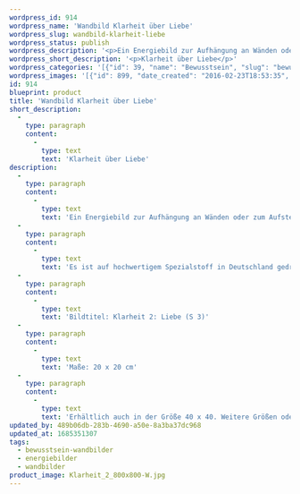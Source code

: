 ```yaml
---
wordpress_id: 914
wordpress_name: 'Wandbild Klarheit über Liebe'
wordpress_slug: wandbild-klarheit-liebe
wordpress_status: publish
wordpress_description: '<p>Ein Energiebild zur Aufhängung an Wänden oder zum Aufstellen im Raum mit einem aktivierbaren Informationsfeld zu: Klarheit - Einsicht - Liebe - Liebesfähigkeit - Verständnis für Liebe in ihren unterschiedlichen Facetten: Gewinnung von Klarheit über Liebe. Erkennen der eigenen Liebesfähigkeit und eine tiefere Einsicht in das Phänomen "Liebe" und die eigenen Position hierzu gewinnen. In einem inneren Zustand von Freude und liebevoller Annahme sein.</p><p>Es ist auf hochwertigem Spezialstoff in Deutschland gedruckt und sorgfältig in Handarbeit auf Holzkeilrahmen aufgezogen. Laut Herstellerangaben ist der farbintensive Druck 70 Jahre lichtecht, waschbar und in einem umweltorientierten Verfahren hergestellt. Der Oberstoff ist mit einer Spezialbeschichtung unterfüttert, so dass, bei Aufhängung an der Wand, der rückseitige Holzrahmen auch bei hellen Farben unsichtbar ist.</p><p>Bildtitel: Klarheit 2: Liebe (S 3)</p><p>Maße: 20 x 20 cm</p><p>Erhältlich auch in der Größe 40 x 40. Weitere Größen oder andere Seitenverhältnisse, sind bis 200 cm individuell für Sie innerhalb weniger Tage herstellbar. Bitte kontaktieren Sie uns hierfür unter <a href="mailto:info@elvedenverlag.de">info@elvedenverlag.de</a>.</p><p><a href="https://my.feenbaum.de/anwendung-energie-wandbilder/">Anwendungshinweise</a>      <a href="https://my.feenbaum.de/produktinformation-wandbilder/">Produktinformationen</a></p>'
wordpress_short_description: '<p>Klarheit über Liebe</p>'
wordpress_categories: '[{"id": 39, "name": "Bewusstsein", "slug": "bewusstsein-wandbilder"}, {"id": 22, "name": "Energiebilder", "slug": "energiebilder"}, {"id": 24, "name": "Wandbilder", "slug": "wandbilder"}]'
wordpress_images: '[{"id": 899, "date_created": "2016-02-23T18:53:35", "date_created_gmt": "2016-02-23T16:53:35", "date_modified": "2016-02-23T18:53:35", "date_modified_gmt": "2016-02-23T16:53:35", "src": "https://my.feenbaum.de/wp-content/uploads/2016/02/Klarheit_2_800x800-W.jpg", "name": "Klarheit_2_800x800-W", "alt": ""}]'
id: 914
blueprint: product
title: 'Wandbild Klarheit über Liebe'
short_description:
  -
    type: paragraph
    content:
      -
        type: text
        text: 'Klarheit über Liebe'
description:
  -
    type: paragraph
    content:
      -
        type: text
        text: 'Ein Energiebild zur Aufhängung an Wänden oder zum Aufstellen im Raum mit einem aktivierbaren Informationsfeld zu: Klarheit - Einsicht - Liebe - Liebesfähigkeit - Verständnis für Liebe in ihren unterschiedlichen Facetten: Gewinnung von Klarheit über Liebe. Erkennen der eigenen Liebesfähigkeit und eine tiefere Einsicht in das Phänomen "Liebe" und die eigenen Position hierzu gewinnen. In einem inneren Zustand von Freude und liebevoller Annahme sein.'
  -
    type: paragraph
    content:
      -
        type: text
        text: 'Es ist auf hochwertigem Spezialstoff in Deutschland gedruckt und sorgfältig in Handarbeit auf Holzkeilrahmen aufgezogen. Laut Herstellerangaben ist der farbintensive Druck 70 Jahre lichtecht, waschbar und in einem umweltorientierten Verfahren hergestellt. Der Oberstoff ist mit einer Spezialbeschichtung unterfüttert, so dass, bei Aufhängung an der Wand, der rückseitige Holzrahmen auch bei hellen Farben unsichtbar ist.'
  -
    type: paragraph
    content:
      -
        type: text
        text: 'Bildtitel: Klarheit 2: Liebe (S 3)'
  -
    type: paragraph
    content:
      -
        type: text
        text: 'Maße: 20 x 20 cm'
  -
    type: paragraph
    content:
      -
        type: text
        text: 'Erhältlich auch in der Größe 40 x 40. Weitere Größen oder andere Seitenverhältnisse, sind bis 200 cm individuell für Sie innerhalb weniger Tage herstellbar. Bitte kontaktieren Sie uns hierfür unter info@elvedenverlag.de.'
updated_by: 489b06db-283b-4690-a50e-8a3ba37dc968
updated_at: 1685351307
tags:
  - bewusstsein-wandbilder
  - energiebilder
  - wandbilder
product_image: Klarheit_2_800x800-W.jpg
---
```

